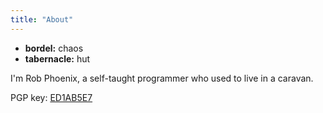 ```yaml
---
title: "About"
---
```


* **bordel:** chaos
* **tabernacle:** hut

I'm Rob Phoenix, a self-taught programmer who used to live in a caravan.

PGP key: [ED1AB5E7](https://pgp.mit.edu/pks/lookup?op=get&search=0x4E270D9DED1AB5E7)
